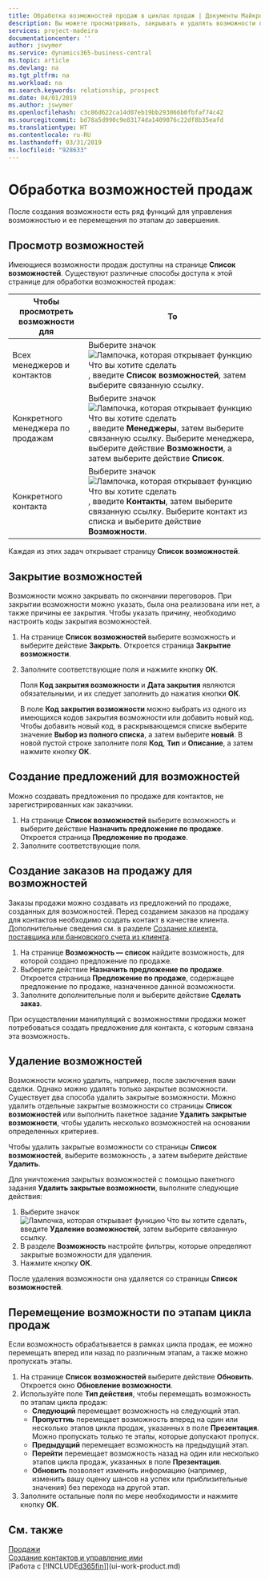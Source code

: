 ```yaml
---
title: Обработка возможностей продаж в циклах продаж | Документы Майкрософт
description: Вы можете просматривать, закрывать и удалять возможности продаж, а также создавать предложения продаж и заказы на продажу для возможностей и перемещать возможности по стадиям цикла продаж.
services: project-madeira
documentationcenter: ''
author: jswymer
ms.service: dynamics365-business-central
ms.topic: article
ms.devlang: na
ms.tgt_pltfrm: na
ms.workload: na
ms.search.keywords: relationship, prospect
ms.date: 04/01/2019
ms.author: jswymer
ms.openlocfilehash: c3c86d622ca14d07eb19bb293066b0fbfaf74c42
ms.sourcegitcommit: bd78a5d990c9e83174da1409076c22df8b35eafd
ms.translationtype: HT
ms.contentlocale: ru-RU
ms.lasthandoff: 03/31/2019
ms.locfileid: "928633"
---
```

# <a name="process-sales-opportunities"></a>Обработка возможностей продаж
После создания возможности есть ряд функций для управления возможностью и ее перемещения по этапам до завершения.

## <a name="to-view-opportunities"></a>Просмотр возможностей
Имеющиеся возможности продаж доступны на странице **Список возможностей**. Существуют различные способы доступа к этой странице для обработки возможностей продаж:

| Чтобы просмотреть возможности для | То |
| --- | --- |
| Всех менеджеров и контактов |Выберите значок ![Лампочка, которая открывает функцию Что вы хотите сделать](media/ui-search/search_small.png "Что вы хотите сделать"), введите **Список возможностей**, затем выберите связанную ссылку. |
| Конкретного менеджера по продажам |Выберите значок ![Лампочка, которая открывает функцию Что вы хотите сделать](media/ui-search/search_small.png "Что вы хотите сделать"), введите **Менеджеры**, затем выберите связанную ссылку. Выберите менеджера, выберите действие **Возможности**, а затем выберите действие **Список**. |
| Конкретного контакта |Выберите значок ![Лампочка, которая открывает функцию Что вы хотите сделать](media/ui-search/search_small.png "Что вы хотите сделать"), введите **Контакты**, затем выберите связанную ссылку. Выберите контакт из списка и выберите действие **Возможности**. |

Каждая из этих задач открывает страницу **Список возможностей**.

## <a name="to-close-opportunities"></a>Закрытие возможностей
Возможности можно закрывать по окончании переговоров. При закрытии возможности можно указать, была она реализована или нет, а также причины ее закрытия. Чтобы указать причину, необходимо настроить коды закрытия возможностей.

1. На странице **Список возможностей** выберите возможность и выберите действие **Закрыть**. Откроется страница **Закрытие возможности**.
2. Заполните соответствующие поля и нажмите кнопку **ОК**.

   Поля **Код закрытия возможности** и **Дата закрытия** являются обязательными, и их следует заполнить до нажатия кнопки **ОК**.

   В поле **Код закрытия возможности** можно выбрать из одного из имеющихся кодов закрытия возможности или добавить новый код. Чтобы добавить новый код, в раскрывающемся списке выберите значение **Выбор из полного списка**, а затем выберите **новый**. В новой пустой строке заполните поля **Код**, **Тип** и **Описание**, а затем нажмите кнопку **ОК**.

## <a name="to-create-quotes-for-opportunities"></a>Создание предложений для возможностей
Можно создавать предложения по продаже для контактов, не зарегистрированных как заказчики.

1. На странице **Список возможностей** выберите возможность и выберите действие **Назначить предложение по продаже**. Откроется страница **Предложение по продаже**.
2. Заполните соответствующие поля.

## <a name="to-create-sales-orders-for-opportunities"></a>Создание заказов на продажу для возможностей
Заказы продажи можно создавать из предложений по продаже, созданных для возможностей. Перед созданием заказов на продажу для контактов необходимо создать контакт в качестве клиента. Дополнительные сведения см. в разделе [Создание клиента, поставщика или банковского счета из клиента](marketing-how-create-contacts-new-customers-vendors-bank-accounts.md).

1. На странице **Возможность — список** найдите возможность, для которой создано предложение по продаже.
2. Выберите действие **Назначить предложение по продаже**. Откроется страница **Предложение по продаже**, содержащее предложение по продаже, назначенное данной возможности.
3. Заполните дополнительные поля и выберите действие **Сделать заказ**.

При осуществлении манипуляций с возможностями продажи может потребоваться создать предложение для контакта, с которым связана эта возможность.

## <a name="to-delete-opportunities"></a>Удаление возможностей
Возможности можно удалить, например, после заключения вами сделки. Однако можно удалять только закрытые возможности. Существует два способа удалить закрытые возможности. Можно удалить отдельные закрытые возможности со страницы **Список возможностей** или выполнить пакетное задание **Удалить закрытые возможности**, чтобы удалить несколько возможностей на основании определенных критериев.

Чтобы удалить закрытые возможности со страницы **Список возможностей**, выберите возможность , а затем выберите действие **Удалить**.

Для уничтожения закрытых возможностей с помощью пакетного задания **Удалить закрытые возможности**, выполните следующие действия:

1. Выберите значок ![Лампочка, которая открывает функцию Что вы хотите сделать](media/ui-search/search_small.png "Что вы хотите сделать"), введите **Удаление возможностей**, затем выберите связанную ссылку.
2. В разделе **Возможность** настройте фильтры, которые определяют закрытые возможности для удаления.
3. Нажмите кнопку **ОК**.

После удаления возможности она удаляется со страницы **Список возможностей**.

## <a name="to-move-an-opportunity-through-sales-cycle-stages"></a>Перемещение возможности по этапам цикла продаж
Если возможность обрабатывается в рамках цикла продаж, ее можно перемещать вперед или назад по различным этапам, а также можно пропускать этапы.

1. На странице **Список возможностей** выберите действие **Обновить**. Откроется окно **Обновление возможности**.
2. Используйте поле **Тип действия**, чтобы перемещать возможность по этапам цикла продаж:
   * **Следующий** перемещает возможность на следующий этап.
   * **Пропусттиь** перемещает возможность вперед на один или несколько этапов цикла продаж, указанных в поле **Презентация**. Можно пропускать только те этапы, которые допускают пропуск.
   * **Предыдущий** перемещает возможность на предыдущий этап.
   * **Перейти** перемещает возможность назад на один или несколько этапов цикла продаж, указанных в поле **Презентация**.
   * **Обновить** позволяет изменить информацию (например, изменить вашу оценку шансов на успех или приблизительные значения) без перехода на другой этап.
3. Заполните остальные поля по мере необходимости и нажмите кнопку **ОК**.

## <a name="see-also"></a>См. также
[Продажи](sales-manage-sales.md)  
[Создание контактов и управление ими](marketing-contacts.md)  
[Работа с [!INCLUDE[d365fin](includes/d365fin_md.md)]](ui-work-product.md)
